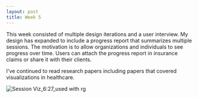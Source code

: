 ```yaml
---
layout: post
title: Week 5
---
```


This week consisted of multiple design iterations and a user interview. My design has expanded to include a progress report that summarizes multiple sessions. The motivation is to allow organizations and individuals to see progress over time. 
Users can attach the progress report in insurance claims or share it with their clients. 

I've continued to read research papers including papers that covered visualizations in healthcare. 

![Session Viz_6:27_used with rg](https://user-images.githubusercontent.com/98373040/176268983-cf1429a3-af77-45cb-bfc0-aa66a6ec6dd6.png)
